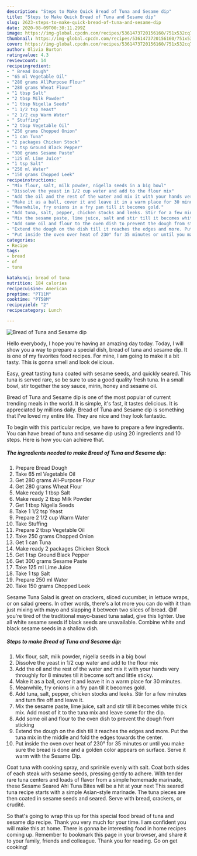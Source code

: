```yaml
---
description: "Steps to Make Quick Bread of Tuna and Sesame dip"
title: "Steps to Make Quick Bread of Tuna and Sesame dip"
slug: 2623-steps-to-make-quick-bread-of-tuna-and-sesame-dip
date: 2020-08-09T00:30:11.299Z
image: https://img-global.cpcdn.com/recipes/5361473720156160/751x532cq70/bread-of-tuna-and-sesame-dip-recipe-main-photo.jpg
thumbnail: https://img-global.cpcdn.com/recipes/5361473720156160/751x532cq70/bread-of-tuna-and-sesame-dip-recipe-main-photo.jpg
cover: https://img-global.cpcdn.com/recipes/5361473720156160/751x532cq70/bread-of-tuna-and-sesame-dip-recipe-main-photo.jpg
author: Olivia Burton
ratingvalue: 4.3
reviewcount: 14
recipeingredient:
- " Bread Dough"
- "65 ml Vegetable Oil"
- "280 grams AllPurpose Flour"
- "280 grams Wheat Flour"
- "1 tbsp Salt"
- "2 tbsp Milk Powder"
- "1 tbsp Nigella Seeds"
- "1 1/2 tsp Yeast"
- "2 1/2 cup Warm Water"
- " Stuffing"
- "2 tbsp Vegetable Oil"
- "250 grams Chopped Onion"
- "1 can Tuna"
- "2 packages Chicken Stock"
- "1 tsp Ground Black Pepper"
- "300 grams Sesame Paste"
- "125 ml Lime Juice"
- "1 tsp Salt"
- "250 ml Water"
- "150 grams Chopped Leek"
recipeinstructions:
- "Mix flour, salt, milk powder, nigella seeds in a big bowl"
- "Dissolve the yeast in 1/2 cup water and add to the flour mix"
- "Add the oil and the rest of the water and mix it with your hands very throughly for 8 minutes till it become soft and little sticky."
- "Make it as a ball, cover it and leave it in a warm place for 30 minutes."
- "Meanwhile, fry onions in a fry pan till it becomes gold."
- "Add tuna, salt, pepper, chicken stocks and leeks. Stir for a few minutes and turn fire off and leave it."
- "Mix the sesame paste, lime juice, salt and stir till it becomes white thick mix. Add most of it to the tuna mix and leave some for the dip."
- "Add some oil and flour to the oven dish to prevent the dough from sticking"
- "Extend the dough on the dish till it reaches the edges and more. Put the tuna mix in the middle and fold the edges towards the center."
- "Put inside the oven over heat of 230° for 35 minutes or until you make sure the bread is done and a golden color appears on surface. Serve it warm with the Sesame Dip."
categories:
- Recipe
tags:
- bread
- of
- tuna

katakunci: bread of tuna 
nutrition: 184 calories
recipecuisine: American
preptime: "PT11M"
cooktime: "PT58M"
recipeyield: "2"
recipecategory: Lunch

---
```



![Bread of Tuna and Sesame dip](https://img-global.cpcdn.com/recipes/5361473720156160/751x532cq70/bread-of-tuna-and-sesame-dip-recipe-main-photo.jpg)

Hello everybody, I hope you're having an amazing day today. Today, I will show you a way to prepare a special dish, bread of tuna and sesame dip. It is one of my favorites food recipes. For mine, I am going to make it a bit tasty. This is gonna smell and look delicious.

Easy, great tasting tuna coated with sesame seeds, and quickly seared. This tuna is served rare, so be sure to use a good quality fresh tuna. In a small bowl, stir together the soy sauce, mirin, honey and sesame oil.

Bread of Tuna and Sesame dip is one of the most popular of current trending meals in the world. It is simple, it's fast, it tastes delicious. It is appreciated by millions daily. Bread of Tuna and Sesame dip is something that I've loved my entire life. They are nice and they look fantastic.


To begin with this particular recipe, we have to prepare a few ingredients. You can have bread of tuna and sesame dip using 20 ingredients and 10 steps. Here is how you can achieve that.

<!--inarticleads1-->

##### The ingredients needed to make Bread of Tuna and Sesame dip:

1. Prepare  Bread Dough
1. Take 65 ml Vegetable Oil
1. Get 280 grams All-Purpose Flour
1. Get 280 grams Wheat Flour
1. Make ready 1 tbsp Salt
1. Make ready 2 tbsp Milk Powder
1. Get 1 tbsp Nigella Seeds
1. Take 1 1/2 tsp Yeast
1. Prepare 2 1/2 cup Warm Water
1. Take  Stuffing
1. Prepare 2 tbsp Vegetable Oil
1. Take 250 grams Chopped Onion
1. Get 1 can Tuna
1. Make ready 2 packages Chicken Stock
1. Get 1 tsp Ground Black Pepper
1. Get 300 grams Sesame Paste
1. Take 125 ml Lime Juice
1. Take 1 tsp Salt
1. Prepare 250 ml Water
1. Take 150 grams Chopped Leek


Sesame Tuna Salad is great on crackers, sliced cucumber, in lettuce wraps, or on salad greens. In other words, there&#39;s a lot more you can do with it than just mixing with mayo and slapping it between two slices of bread. 😅If you&#39;re tired of the traditional mayo-based tuna salad, give this lighter. Use all white sesame seeds if black seeds are unavailable. Combine white and black sesame seeds in a shallow dish. 

<!--inarticleads2-->

##### Steps to make Bread of Tuna and Sesame dip:

1. Mix flour, salt, milk powder, nigella seeds in a big bowl
1. Dissolve the yeast in 1/2 cup water and add to the flour mix
1. Add the oil and the rest of the water and mix it with your hands very throughly for 8 minutes till it become soft and little sticky.
1. Make it as a ball, cover it and leave it in a warm place for 30 minutes.
1. Meanwhile, fry onions in a fry pan till it becomes gold.
1. Add tuna, salt, pepper, chicken stocks and leeks. Stir for a few minutes and turn fire off and leave it.
1. Mix the sesame paste, lime juice, salt and stir till it becomes white thick mix. Add most of it to the tuna mix and leave some for the dip.
1. Add some oil and flour to the oven dish to prevent the dough from sticking
1. Extend the dough on the dish till it reaches the edges and more. Put the tuna mix in the middle and fold the edges towards the center.
1. Put inside the oven over heat of 230° for 35 minutes or until you make sure the bread is done and a golden color appears on surface. Serve it warm with the Sesame Dip.


Coat tuna with cooking spray, and sprinkle evenly with salt. Coat both sides of each steak with sesame seeds, pressing gently to adhere. With tender rare tuna centers and loads of flavor from a simple homemade marinade, these Sesame Seared Ahi Tuna Bites will be a hit at your next This seared tuna recipe starts with a simple Asian-style marinade. The tuna pieces are then coated in sesame seeds and seared. Serve with bread, crackers, or crudité. 

So that's going to wrap this up for this special food bread of tuna and sesame dip recipe. Thank you very much for your time. I am confident you will make this at home. There is gonna be interesting food in home recipes coming up. Remember to bookmark this page in your browser, and share it to your family, friends and colleague. Thank you for reading. Go on get cooking!
